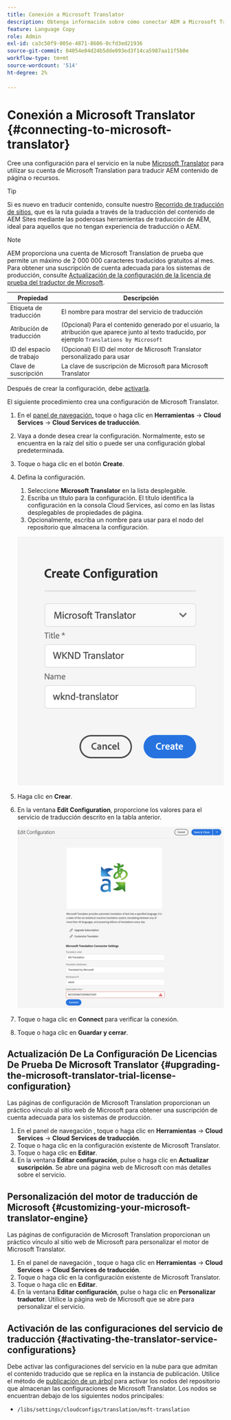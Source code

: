 ```yaml
---
title: Conexión a Microsoft Translator
description: Obtenga información sobre cómo conectar AEM a Microsoft Translator de forma predeterminada para automatizar el flujo de trabajo de traducción.
feature: Language Copy
role: Admin
exl-id: ca3c50f9-005e-4871-8606-0cfd3ed21936
source-git-commit: 04054e04d24b5dde093ed3f14ca5987aa11f5b0e
workflow-type: tm+mt
source-wordcount: '514'
ht-degree: 2%

---
```


# Conexión a Microsoft Translator {#connecting-to-microsoft-translator}

Cree una configuración para el servicio en la nube [Microsoft Translator](https://hub.microsofttranslator.com) para utilizar su cuenta de Microsoft Translation para traducir AEM contenido de página o recursos.

>[!TIP]
>
>Si es nuevo en traducir contenido, consulte nuestro [Recorrido de traducción de sitios,](/help/journey-sites/translation/overview.md) que es la ruta guiada a través de la traducción del contenido de AEM Sites mediante las poderosas herramientas de traducción de AEM, ideal para aquellos que no tengan experiencia de traducción o AEM.

>[!NOTE]
>
>AEM proporciona una cuenta de Microsoft Translation de prueba que permite un máximo de 2 000 000 caracteres traducidos gratuitos al mes. Para obtener una suscripción de cuenta adecuada para los sistemas de producción, consulte [Actualización de la configuración de la licencia de prueba del traductor de Microsoft](#upgrading-the-microsoft-translator-trial-license-configuration).

| Propiedad | Descripción |
|---|---|
| Etiqueta de traducción | El nombre para mostrar del servicio de traducción |
| Atribución de traducción | (Opcional) Para el contenido generado por el usuario, la atribución que aparece junto al texto traducido, por ejemplo `Translations by Microsoft` |
| ID del espacio de trabajo | (Opcional) El ID del motor de Microsoft Translator personalizado para usar |
| Clave de suscripción | La clave de suscripción de Microsoft para Microsoft Translator |

Después de crear la configuración, debe [activarla](#activating-the-translator-service-configurations).

El siguiente procedimiento crea una configuración de Microsoft Translator.

1. En el [panel de navegación,](/help/sites-cloud/authoring/getting-started/basic-handling.md#first-steps) toque o haga clic en **Herramientas** -> **Cloud Services** -> **Cloud Services de traducción**.
1. Vaya a donde desea crear la configuración. Normalmente, esto se encuentra en la raíz del sitio o puede ser una configuración global predeterminada.
1. Toque o haga clic en el botón **Create**.
1. Defina la configuración.
   1. Seleccione **Microsoft Translator** en la lista desplegable.
   1. Escriba un título para la configuración. El título identifica la configuración en la consola Cloud Services, así como en las listas desplegables de propiedades de página.
   1. Opcionalmente, escriba un nombre para usar para el nodo del repositorio que almacena la configuración.

   ![Crear configuración de traducción](../assets/create-translation-config.png)

1. Haga clic en **Crear**.
1. En la ventana **Edit Configuration**, proporcione los valores para el servicio de traducción descrito en la tabla anterior.

   ![Editar configuración de traducción](../assets/edit-translation-config.png)

1. Toque o haga clic en **Connect** para verificar la conexión.
1. Toque o haga clic en **Guardar y cerrar**.

## Actualización De La Configuración De Licencias De Prueba De Microsoft Translator {#upgrading-the-microsoft-translator-trial-license-configuration}

Las páginas de configuración de Microsoft Translation proporcionan un práctico vínculo al sitio web de Microsoft para obtener una suscripción de cuenta adecuada para los sistemas de producción.

1. En el panel de navegación [,](/help/sites-cloud/authoring/getting-started/basic-handling.md#first-steps) toque o haga clic en **Herramientas** -> **Cloud Services** -> **Cloud Services de traducción**.
1. Toque o haga clic en la configuración existente de Microsoft Translator.
1. Toque o haga clic en **Editar**.
1. En la ventana **Editar configuración**, pulse o haga clic en **Actualizar suscripción**. Se abre una página web de Microsoft con más detalles sobre el servicio.

## Personalización del motor de traducción de Microsoft {#customizing-your-microsoft-translator-engine}

Las páginas de configuración de Microsoft Translation proporcionan un práctico vínculo al sitio web de Microsoft para personalizar el motor de Microsoft Translator.

1. En el panel de navegación [,](/help/sites-cloud/authoring/getting-started/basic-handling.md#first-steps) toque o haga clic en **Herramientas** -> **Cloud Services** -> **Cloud Services de traducción**.
1. Toque o haga clic en la configuración existente de Microsoft Translator.
1. Toque o haga clic en **Editar**.
1. En la ventana **Editar configuración**, pulse o haga clic en **Personalizar traductor**. Utilice la página web de Microsoft que se abre para personalizar el servicio.

## Activación de las configuraciones del servicio de traducción {#activating-the-translator-service-configurations}

Debe activar las configuraciones del servicio en la nube para que admitan el contenido traducido que se replica en la instancia de publicación. Utilice el método de [publicación de un árbol](/help/sites-cloud/authoring/fundamentals/publishing-pages.md#publishing-and-unpublishing-a-tree) para activar los nodos del repositorio que almacenan las configuraciones de Microsoft Translator. Los nodos se encuentran debajo de los siguientes nodos principales:

* `/libs/settings/cloudconfigs/translation/msft-translation`
